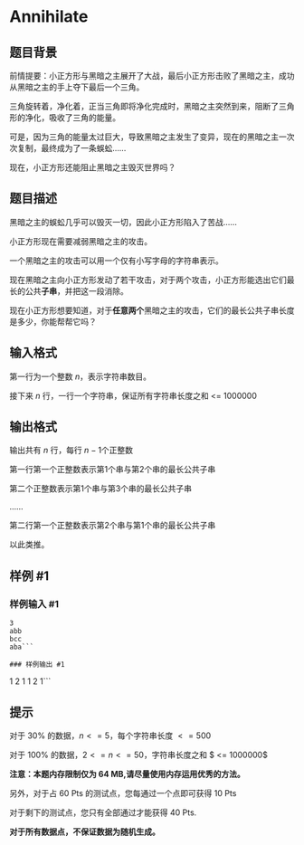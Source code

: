 # Annihilate

## 题目背景

前情提要：小正方形与黑暗之主展开了大战，最后小正方形击败了黑暗之主，成功从黑暗之主的手上夺下最后一个三角。

三角旋转着，净化着，正当三角即将净化完成时，黑暗之主突然到来，阻断了三角形的净化，吸收了三角的能量。

可是，因为三角的能量太过巨大，导致黑暗之主发生了变异，现在的黑暗之主一次次复制，最终成为了一条蜈蚣……

现在，小正方形还能阻止黑暗之主毁灭世界吗？

## 题目描述

黑暗之主的蜈蚣几乎可以毁灭一切，因此小正方形陷入了苦战……

小正方形现在需要减弱黑暗之主的攻击。

一个黑暗之主的攻击可以用一个仅有小写字母的字符串表示。

现在黑暗之主向小正方形发动了若干攻击，对于两个攻击，小正方形能选出它们最长的公共**子串**，并把这一段消除。

现在小正方形想要知道，对于**任意两个**黑暗之主的攻击，它们的最长公共子串长度是多少，你能帮帮它吗？

## 输入格式

第一行为一个整数 $n$，表示字符串数目。

接下来 $n$ 行，一行一个字符串，保证所有字符串长度之和 <= 1000000



## 输出格式

输出共有 $n$ 行，每行 $n - 1$个正整数

第一行第一个正整数表示第1个串与第2个串的最长公共子串

第二个正整数表示第1个串与第3个串的最长公共子串

……

第二行第一个正整数表示第2个串与第1个串的最长公共子串

以此类推。

## 样例 #1

### 样例输入 #1
```
3
abb
bcc
aba```

### 样例输出 #1

```
1 2
1 1
2 1```

## 提示

对于 $30\%$ 的数据，$n <= 5$，每个字符串长度 $<= 500$

对于 $100\%$ 的数据，$2 <= n <= 50$，字符串长度之和 $ <= 1000000$

**注意：本题内存限制仅为 64 MB,请尽量使用内存运用优秀的方法。**

另外，对于占 60 Pts 的测试点，您每通过一个点即可获得 10 Pts

对于剩下的测试点，您只有全部通过才能获得 40 Pts.

**对于所有数据点，不保证数据为随机生成。**
